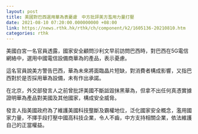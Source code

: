 ```yaml
---
layout: post
title: 美國對巴西選用華為表憂慮　中方批評美方濫用力量打壓
date: 2021-08-10 07:20:00.000000000 +08:00
link: https://news.rthk.hk/rthk/ch/component/k2/1605136-20210810.htm
categories: rthk
---
```


美國白宮一名官員透露，國家安全顧問沙利文早前訪問巴西時，對巴西在5G電信網絡中，選用中國電信設備商華為的產品，表示憂慮。

這名官員說美方警告巴西，華為未來將面臨晶片短缺，對消費者構成影響，又指巴西對於是否採用華為設備，未有作出承諾。

在北京，外交部發言人之前曾批評美國不斷詆毀抹黑華為，但拿不出任何真憑實據證明華為產品對美國及其他國家，構成安全威脅。

發言人指美國政府為了維護美國科技壟斷及霸權地位，泛化國家安全概念，濫用國家力量，不擇手段打壓中國高科技企業，令人不齒，中方支持相關企業，依法維護自己的正當權益。
